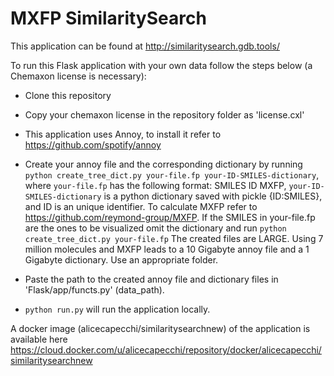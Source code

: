 # MXFP SimilaritySearch

This application can be found at http://similaritysearch.gdb.tools/

To run this Flask application with your own data follow the steps below (a Chemaxon license is necessary):

- Clone this repository

- Copy your chemaxon license in the repository folder as 'license.cxl'

- This application uses Annoy, to install it refer to https://github.com/spotify/annoy

- Create your annoy file and the corresponding dictionary by running `python create_tree_dict.py your-file.fp your-ID-SMILES-dictionary`, 
where `your-file.fp` has the following format: SMILES ID MXFP, `your-ID-SMILES-dictionary` is a python dictionary saved with pickle {ID:SMILES}, and ID is an unique identifier.
To calculate MXFP refer to https://github.com/reymond-group/MXFP.
If the SMILES in your-file.fp are the ones to be visualized omit the dictionary and run `python create_tree_dict.py your-file.fp`
The created files are LARGE. Using 7 million molecules and MXFP leads to a 10 Gigabyte annoy file and a 1 Gigabyte dictionary. Use an appropriate folder.

- Paste the path to the created annoy file and dictionary files in 'Flask/app/functs.py' (data_path).

- `python run.py` will run the application locally.

A docker image (alicecapecchi/similaritysearchnew) of the application is available here https://cloud.docker.com/u/alicecapecchi/repository/docker/alicecapecchi/similaritysearchnew



